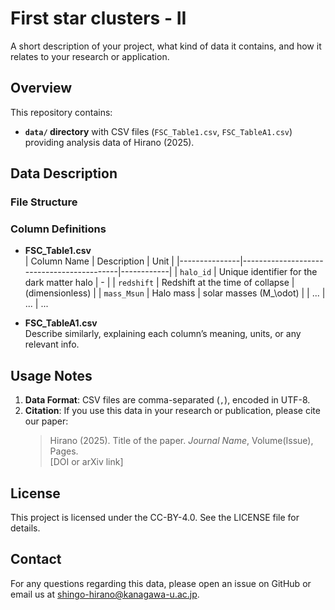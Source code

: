 # First star clusters - II

A short description of your project, what kind of data it contains, and how it relates to your research or application.

## Overview

This repository contains:
- **`data/` directory** with CSV files (`FSC_Table1.csv`, `FSC_TableA1.csv`) providing analysis data of Hirano (2025).

## Data Description

### File Structure


### Column Definitions

- **FSC_Table1.csv**  
  | Column Name   | Description                               | Unit       |
  |---------------|-------------------------------------------|------------|
  | `halo_id`     | Unique identifier for the dark matter halo | -          |
  | `redshift`    | Redshift at the time of collapse           | (dimensionless) |
  | `mass_Msun`   | Halo mass                                  | solar masses (M_\odot) |
  | ...           | ...                                       | ...

- **FSC_TableA1.csv**  
  Describe similarly, explaining each column’s meaning, units, or any relevant info.

## Usage Notes

1. **Data Format**: CSV files are comma-separated (`,`), encoded in UTF-8.
3. **Citation**: If you use this data in your research or publication, please cite our paper:
   > Hirano (2025). Title of the paper. *Journal Name*, Volume(Issue), Pages.  
   > [DOI or arXiv link]

## License

This project is licensed under the CC-BY-4.0. See the LICENSE file for details.

## Contact

For any questions regarding this data, please open an issue on GitHub or email us at shingo-hirano@kanagawa-u.ac.jp.

